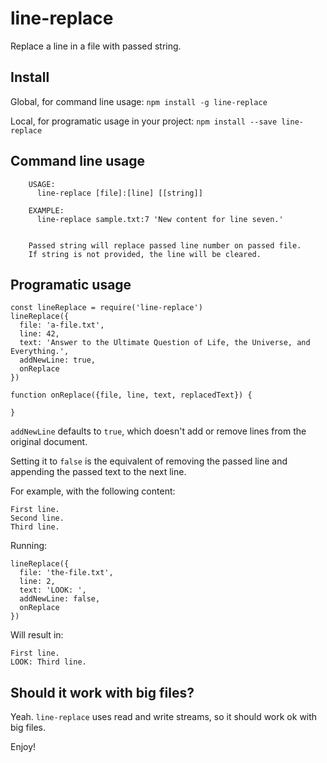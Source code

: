 # line-replace
Replace a line in a file with passed string.

## Install

Global, for command line usage:
`npm install -g line-replace`

Local, for programatic usage in your project:
`npm install --save line-replace`

## Command line usage

```
    USAGE:
      line-replace [file]:[line] [[string]]

    EXAMPLE:
      line-replace sample.txt:7 'New content for line seven.'


    Passed string will replace passed line number on passed file.
    If string is not provided, the line will be cleared.
```

## Programatic usage

```
const lineReplace = require('line-replace')
lineReplace({
  file: 'a-file.txt',
  line: 42,
  text: 'Answer to the Ultimate Question of Life, the Universe, and Everything.',
  addNewLine: true,
  onReplace
})

function onReplace({file, line, text, replacedText}) {

}

```

`addNewLine` defaults to `true`, which doesn't add or remove
lines from the original document.

Setting it to `false` is the equivalent of removing the passed line and appending
the passed text to the next line.

For example, with the following content:
```
First line.
Second line.
Third line.
```

Running:
```
lineReplace({
  file: 'the-file.txt',
  line: 2,
  text: 'LOOK: ',
  addNewLine: false,
  onReplace
})
```

Will result in:
```
First line.
LOOK: Third line.
```

## Should it work with big files?

Yeah. `line-replace` uses read and write streams, so it should work ok with big files.

Enjoy!
